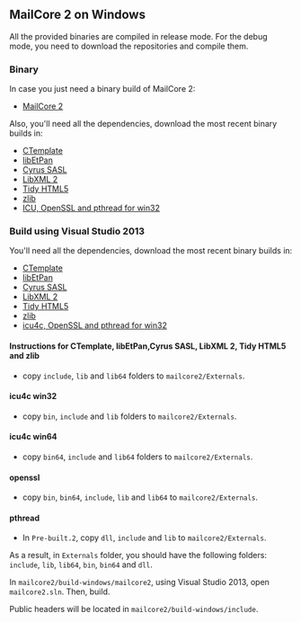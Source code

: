 ## MailCore 2 on Windows ##

All the provided binaries are compiled in release mode.
For the debug mode, you need to download the repositories and compile them.

### Binary ###

In case you just need a binary build of MailCore 2:
- [MailCore 2](http://d.etpan.org/mailcore2-deps/mailcore2-win32/)

Also, you'll need all the dependencies, download the most recent binary builds in:

- [CTemplate](http://d.etpan.org/mailcore2-deps/ctemplate-win32/)
- [libEtPan](http://d.etpan.org/mailcore2-deps/libetpan-win32/)
- [Cyrus SASL](http://d.etpan.org/mailcore2-deps/cyrus-sasl-win32/)
- [LibXML 2](http://d.etpan.org/mailcore2-deps/libxml2-win32/)
- [Tidy HTML5](http://d.etpan.org/mailcore2-deps/tidy-html5-win32/)
- [zlib](http://d.etpan.org/mailcore2-deps/zlib-win32/)
- [ICU, OpenSSL and pthread for win32](http://d.etpan.org/mailcore2-deps/misc-win32/)

### Build using Visual Studio 2013 ###

You'll need all the dependencies, download the most recent binary builds in:

- [CTemplate](http://d.etpan.org/mailcore2-deps/ctemplate-win32/)
- [libEtPan](http://d.etpan.org/mailcore2-deps/libetpan-win32/)
- [Cyrus SASL](http://d.etpan.org/mailcore2-deps/cyrus-sasl-win32/)
- [LibXML 2](http://d.etpan.org/mailcore2-deps/libxml2-win32/)
- [Tidy HTML5](http://d.etpan.org/mailcore2-deps/tidy-html5-win32/)
- [zlib](http://d.etpan.org/mailcore2-deps/zlib-win32/)
- [icu4c, OpenSSL and pthread for win32](http://d.etpan.org/mailcore2-deps/misc-win32/)

#### Instructions for CTemplate, libEtPan,Cyrus SASL, LibXML 2, Tidy HTML5 and zlib ####

- copy `include`, `lib` and `lib64` folders to `mailcore2/Externals`.

#### icu4c win32 ####

- copy `bin`, `include` and `lib` folders to `mailcore2/Externals`.

#### icu4c win64 ####

- copy `bin64`, `include` and `lib64` folders to `mailcore2/Externals`.

#### openssl ####

- copy `bin`, `bin64`, `include`, `lib` and `lib64` to `mailcore2/Externals`.

#### pthread ####

- In `Pre-built.2`, copy `dll`, `include` and `lib` to `mailcore2/Externals`.

As a result, in `Externals` folder, you should have the following folders: `include`, `lib`, `lib64`, `bin`, `bin64` and `dll`.

In `mailcore2/build-windows/mailcore2`, using Visual Studio 2013, open `mailcore2.sln`.
Then, build.

Public headers will be located in `mailcore2/build-windows/include`.
